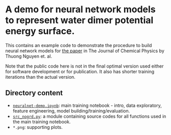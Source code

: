 A demo for neural network models to represent water dimer potential energy surface. 
=========================
This contains an example code to demonstrate the procedure to build neural network models for [the paper](https://aip.scitation.org/doi/10.1063/1.5024577) in The Journal of Chemical Physics by Thuong Nguyen et. al. 

Note that the public code here is not in the final optimal version used either for software development or for publication. It also has shorter training iterations than the actual version. 

## Directory content
* [`neuralnet-demo.ipynb`](https://github.com/ThuongTNguyen/neural-network-demo/blob/master/neuralnet-demo.ipynb): main training notebook - intro, data exploratory, feature engineering, model building/training/evaluation.
* [`src_nogrd.py`](https://github.com/ThuongTNguyen/neural-network-demo/blob/master/src_nogrd.py): a module containing source codes for all functions used in the main training notebook.
* `*.png`: supporting plots.

